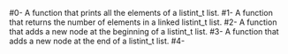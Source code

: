 #0- A function that prints all the elements of a listint_t list.
#1- A function that returns the number of elements in a linked listint_t list.
#2- A function that adds a new node at the beginning of a listint_t list.
#3- A function that adds a new node at the end of a listint_t list.
#4- 
